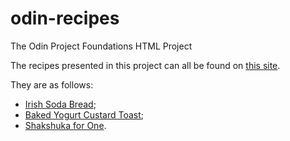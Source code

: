 # odin-recipes
The Odin Project Foundations HTML Project

The recipes presented in this project can all be found on [this site](https://www.allrecipes.com).

They are as follows:
- [Irish Soda Bread](https://www.allrecipes.com/recipe/16947/amazingly-easy-irish-soda-bread/);
- [Baked Yogurt Custard Toast](https://www.allrecipes.com/baked-yogurt-custard-toast-recipe-8600851);
- [Shakshuka for One](https://www.allrecipes.com/shakshuka-for-one-recipe-8584907).

